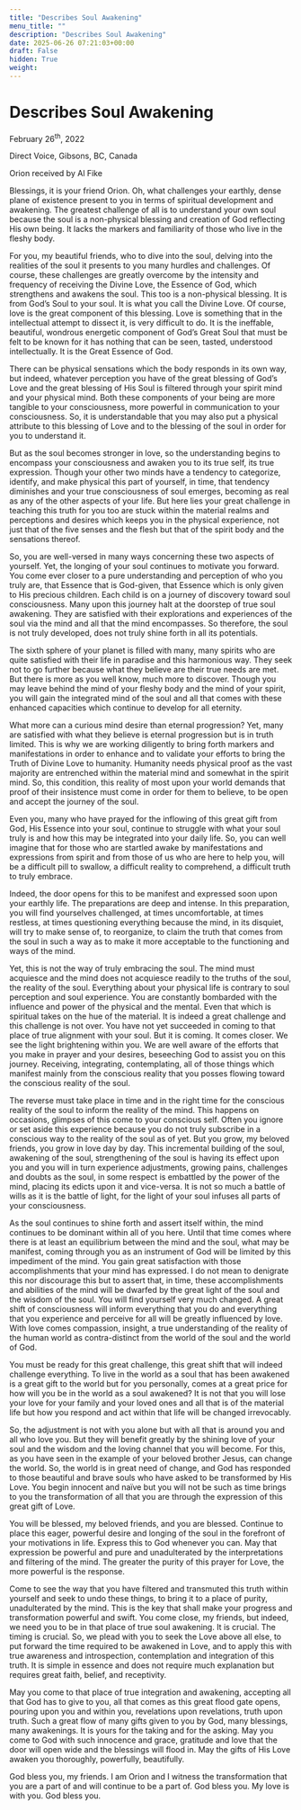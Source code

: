 ```yaml
---
title: "Describes Soul Awakening"
menu_title: ""
description: "Describes Soul Awakening"
date: 2025-06-26 07:21:03+00:00
draft: False
hidden: True
weight:
---
```

# Describes Soul Awakening

February 26<sup>th</sup>, 2022

Direct Voice, Gibsons, BC, Canada

Orion received by Al Fike

Blessings, it is your friend Orion. Oh, what challenges your earthly, dense plane of existence present to you in terms of spiritual development and awakening. The greatest challenge of all is to understand your own soul because the soul is a non-physical blessing and creation of God reflecting His own being. It lacks the markers and familiarity of those who live in the fleshy body.

For you, my beautiful friends, who  to dive into the soul, delving into the realities of the soul it presents to you many hurdles and challenges. Of course, these challenges are greatly overcome by the intensity and frequency of receiving the Divine Love, the Essence of God, which strengthens and awakens the soul. This too is a non-physical blessing. It is from God’s Soul to your soul. It is what you call the Divine Love. Of course, love is the great component of this blessing. Love is something that in the intellectual attempt to dissect it, is very difficult to do. It is the ineffable, beautiful, wondrous energetic component of God’s Great Soul that must be felt to be known for it has nothing that can be seen, tasted, understood intellectually. It is the Great Essence of God.

There can be physical sensations which the body responds in its own way, but indeed, whatever perception you have of the great blessing of God’s Love and the great blessing of His Soul is filtered through your spirit mind and your physical mind. Both these components of your being are more tangible to your consciousness, more powerful in communication to your consciousness. So, it is understandable that you may also put a physical attribute to this blessing of Love and to the blessing of the soul in order for you to understand it.

But as the soul becomes stronger in love, so the understanding begins to encompass your consciousness and awaken you to its true self, its true expression. Though your other two minds have a tendency to categorize, identify, and make physical this part of yourself, in time, that tendency diminishes and your true consciousness of soul emerges, becoming as real as any of the other aspects of your life. But here lies your great challenge in teaching this truth for you too are stuck within the material realms and perceptions and desires which keeps you in the physical experience, not just that of the five senses and the flesh but that of the spirit body and the sensations thereof.

So, you are well-versed in many ways concerning these two aspects of yourself. Yet, the longing of your soul continues to motivate you forward. You come ever closer  to a pure understanding and perception of who you truly are, that Essence that is God-given, that Essence which is only given to His precious children. Each child is on a journey of discovery toward soul consciousness. Many upon this journey halt at the doorstep of true soul awakening. They are satisfied with their explorations and experiences of the soul via the mind and all that the mind encompasses. So therefore, the soul is not truly developed, does not truly shine forth in all its potentials.

The sixth sphere of your planet is filled with many, many spirits who are quite satisfied with their life in paradise and this harmonious way. They seek not to go further because what they believe are their true needs are met. But there is more as you well know, much more to discover. Though you may leave behind the mind of your fleshy body and the mind of your spirit, you will gain the integrated mind of the soul and all that comes with these enhanced capacities which continue to develop for all eternity.

What more can a curious mind desire than eternal progression? Yet, many are satisfied with what they believe is eternal progression but is in truth limited. This is why we are working diligently to bring forth markers and manifestations in order to enhance and to validate your efforts to bring the Truth of Divine Love to humanity. Humanity needs physical proof as the vast majority are entrenched within the material mind and somewhat in the spirit mind. So, this condition, this reality of most upon your world demands that proof of their insistence must come in order for them to believe, to be open and accept the journey of the soul.

Even you, many who have prayed for the inflowing of this great gift from God, His Essence into your soul, continue to struggle with what your soul truly is and how this may be integrated into your daily life. So, you can well imagine that for those who are startled awake by manifestations and expressions from spirit and from those of us who are here to help you, will be a difficult pill to swallow, a difficult reality to comprehend, a difficult truth to truly embrace.

Indeed, the door opens for this to be manifest and expressed soon upon your earthly life. The preparations are deep and intense. In this preparation, you will find yourselves challenged, at times uncomfortable, at times restless, at times questioning everything because the mind, in its disquiet, will try to make sense of, to reorganize, to claim the truth that comes from the soul in such a way as to make it more acceptable to the functioning and ways of the mind.

Yet, this is not the way of truly embracing the soul. The mind must acquiesce and the mind does not acquiesce readily to the truths of the soul, the reality of the soul. Everything about your physical life is contrary to soul perception and soul experience. You are constantly bombarded with the influence and power of the physical and the mental. Even that which is spiritual takes on the hue of the material. It is indeed a great challenge and this challenge is not over. You have not yet succeeded in coming to that place of true alignment with your soul. But it is coming. It comes closer. We see the light brightening within you. We are well aware of the efforts that you make in prayer and your desires, beseeching God to assist you on this journey. Receiving, integrating, contemplating, all of those things which manifest mainly from the conscious reality that you posses flowing toward the conscious reality of the soul.

The reverse must take place in time and in the right time for the conscious reality of the soul to inform the reality of the mind. This happens on occasions, glimpses of this come to your conscious self. Often you ignore or set aside this experience because you do not truly subscribe in a conscious way to the reality of the soul as of yet. But you grow, my beloved friends, you grow in love day by day. This incremental building of the soul, awakening of the soul, strengthening of the soul is having its effect upon you and you will in turn experience  adjustments, growing pains, challenges and doubts as the soul, in some respect is embattled by the power of the mind, placing its edicts upon it and vice-versa. It is not so much a battle of wills as it is the battle of light, for the light of your soul infuses all parts of your consciousness.

As the soul continues to shine forth and assert itself within, the mind continues to be dominant within all of you here. Until that time comes where there is at least an equilibrium between the mind and the soul, what may be manifest, coming through you as an instrument of God will be limited by this impediment of the mind. You gain great satisfaction with those accomplishments that your mind has expressed. I do not mean to denigrate this nor discourage this but to assert that, in time, these accomplishments and abilities of the mind will be dwarfed by the great light of the soul and the wisdom of the soul. You will find yourself very much changed. A great shift of consciousness will inform everything that you do and everything that you experience and perceive for all will be greatly influenced by love. With love comes compassion, insight, a true understanding of the reality of the human world as contra-distinct from the world of the soul and the world of God.

You must be ready for this great challenge, this great shift that will indeed challenge everything. To live in the world as a soul that has been awakened is a great gift to the world but for you personally, comes at a great price for how will you be in the world as a soul awakened? It is not that you will lose your love for your family and your loved ones and all that is of the material life but how you respond and act within that life will be changed irrevocably.

So, the adjustment is not with you alone but with all that is around you and all who love you. But they will benefit greatly by the shining love of your soul and the wisdom and the loving channel that you will become. For this, as you have seen in the example of your beloved brother Jesus, can change the world. So, the world is in great need of change, and God has responded to those beautiful and brave souls who have asked to be transformed by His Love. You begin innocent and naïve but you will not be such as time brings to you the transformation of all that you are through the expression of this great gift of Love.

You will be blessed, my beloved friends, and you are blessed. Continue to place this eager, powerful desire and longing of the soul in the forefront of your motivations in life. Express this to God whenever you can. May that expression be powerful and pure and unadulterated by the interpretations and filtering of the mind. The greater the purity of this prayer for Love, the more powerful is the response.

Come to see the way that you have filtered and transmuted this truth within yourself and seek to undo these things, to bring it to a place of purity, unadulterated by the mind. This is the key that shall make your progress and transformation powerful and swift. You come close, my friends, but indeed, we need you to be in that place of true soul awakening. It is crucial. The timing is crucial. So, we plead with you to seek the Love above all else, to put forward the time required to be awakened in Love, and to apply this with true awareness and introspection, contemplation and integration of this truth. It is simple in essence and does not require much explanation but requires great faith, belief, and receptivity.

May you come to that place of true integration and awakening, accepting all that God has to give to you, all that comes as this great flood gate opens, pouring upon you and within you, revelations upon revelations, truth upon truth. Such a great flow of many gifts given to you by God, many blessings, many awakenings. It is yours for the taking and for the asking. May you come to God with such innocence and grace, gratitude and love that the door will open wide and the blessings will flood in. May the gifts of His Love awaken you thoroughly, powerfully, beautifully.

God bless you, my friends. I am Orion and I witness the transformation that you are a part of and will continue to be a part of. God bless you. My love is with you. God bless you.

